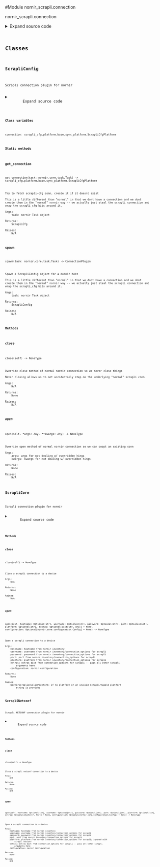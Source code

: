 <link rel="preload stylesheet" as="style" href="https://cdnjs.cloudflare.com/ajax/libs/10up-sanitize.css/11.0.1/sanitize.min.css" integrity="sha256-PK9q560IAAa6WVRRh76LtCaI8pjTJ2z11v0miyNNjrs=" crossorigin>
<link rel="preload stylesheet" as="style" href="https://cdnjs.cloudflare.com/ajax/libs/10up-sanitize.css/11.0.1/typography.min.css" integrity="sha256-7l/o7C8jubJiy74VsKTidCy1yBkRtiUGbVkYBylBqUg=" crossorigin>
<link rel="stylesheet preload" as="style" href="https://cdnjs.cloudflare.com/ajax/libs/highlight.js/10.1.1/styles/github.min.css" crossorigin>
<script defer src="https://cdnjs.cloudflare.com/ajax/libs/highlight.js/10.1.1/highlight.min.js" integrity="sha256-Uv3H6lx7dJmRfRvH8TH6kJD1TSK1aFcwgx+mdg3epi8=" crossorigin></script>
<script>window.addEventListener('DOMContentLoaded', () => hljs.initHighlighting())</script>















#Module nornir_scrapli.connection

nornir_scrapli.connection

<details class="source">
    <summary>
        <span>Expand source code</span>
    </summary>
    <pre>
        <code class="python">
"""nornir_scrapli.connection"""
from typing import TYPE_CHECKING, Any, Dict, Optional

from scrapli import Scrapli
from scrapli.driver import GenericDriver
from scrapli.exceptions import ScrapliModuleNotFound
from scrapli_cfg import ScrapliCfg
from scrapli_cfg.platform.base.sync_platform import ScrapliCfgPlatform
from scrapli_netconf.driver import NetconfDriver

from nornir.core.configuration import Config
from nornir.core.task import Task
from nornir_scrapli.exceptions import NornirScrapliInvalidPlatform

if TYPE_CHECKING:
    from nornir.core.plugins.connections import ConnectionPlugin  # pylint: disable=C0412

CONNECTION_NAME = "scrapli"

PLATFORM_MAP = {
    "ios": "cisco_iosxe",
    "nxos": "cisco_nxos",
    "iosxr": "cisco_iosxr",
    "eos": "arista_eos",
    "junos": "juniper_junos",
}


class ScrapliCore:
    """Scrapli connection plugin for nornir"""

    def open(
        self,
        hostname: Optional[str],
        username: Optional[str],
        password: Optional[str],
        port: Optional[int],
        platform: Optional[str],
        extras: Optional[Dict[str, Any]] = None,
        configuration: Optional[Config] = None,
    ) -> None:
        """
        Open a scrapli connection to a device

        Args:
            hostname: hostname from nornir inventory
            username: username from nornir inventory/connection_options for scrapli
            password: password from nornir inventory/connection_options for scrapli
            port: port from nornir inventory/connection_options for scrapli
            platform: platform from nornir inventory/connection_options for scrapli
            extras: extras dict from connection_options for scrapli -- pass all other scrapli
                arguments here
            configuration: nornir configuration

        Returns:
            None

        Raises:
            NornirScrapliInvalidPlatform: if no platform or an invalid scrapli/napalm platform
                string is provided

        """
        extras = extras or {}
        # 99.9% configuration will always be passed here... but to be consistent w/ the other
        # plugins we'll leave the function signature same/same as the others
        global_config = configuration.dict() if configuration else {}

        parameters: Dict[str, Any] = {
            "host": hostname,
            "auth_username": username or "",
            "auth_password": password or "",
            "port": port or 22,
            "ssh_config_file": global_config.get("ssh", {}).get("config_file", False),
        }

        # will override any of the configs from global nornir config (such as ssh config file) with
        # options from "extras" (connection options)
        parameters.update(extras)

        if not platform:
            raise NornirScrapliInvalidPlatform(
                f"'platform' not provided in inventory for host `{hostname}`"
            )

        final_platform: str = PLATFORM_MAP.get(platform, platform)

        if final_platform == "generic":
            connection = GenericDriver(**parameters)
        else:
            try:
                connection = Scrapli(**parameters, platform=final_platform)
            except ScrapliModuleNotFound as exc:
                raise NornirScrapliInvalidPlatform(
                    f"Provided platform `{final_platform}` is not a valid scrapli or napalm "
                    "platform, or is not a valid scrapli-community platform."
                ) from exc

        connection.open()
        self.connection = connection  # pylint: disable=W0201

    def close(self) -> None:
        """
        Close a scrapli connection to a device

        Args:
            N/A

        Returns:
            None

        Raises:
            N/A

        """
        self.connection.close()


class ScrapliConfig:
    """Scrapli connection plugin for nornir"""

    connection: ScrapliCfgPlatform

    @staticmethod
    def get_connection(task: Task) -> ScrapliCfgPlatform:
        """
        Try to fetch scrapli-cfg conn, create it if it doesnt exist

        This is a little different than "normal" in that we dont have a connection and we dont
        create them in the "normal" nornir way -- we actually just steal the scrapli connection and
        wrap the scrapli_cfg bits around it.

        Args:
            task: nornir Task object

        Returns:
            ScrapliCfg

        Raises:
            N/A

        """
        scrapli_cfg_conn: ScrapliCfgPlatform

        try:
            scrapli_cfg_conn = task.host.get_connection("scrapli_cfg", task.nornir.config)
        except AttributeError:
            task.host.connections["scrapli_cfg"] = ScrapliConfig.spawn(task=task)
            scrapli_cfg_conn = task.host.get_connection("scrapli_cfg", task.nornir.config)

        return scrapli_cfg_conn

    @staticmethod
    def spawn(task: Task) -> "ConnectionPlugin":
        """
        Spawn a ScrapliConfig object for a nornir host

        This is a little different than "normal" in that we dont have a connection and we dont
        create them in the "normal" nornir way -- we actually just steal the scrapli connection and
        wrap the scrapli_cfg bits around it.

        Args:
            task: nornir Task object

        Returns:
            ScrapliConfig

        Raises:
            N/A

        """
        scrapli_conn = task.host.get_connection("scrapli", task.nornir.config)
        scrapli_cfg_parameters = task.host.get_connection_parameters(connection="scrapli_cfg")

        final_scrapli_cfg_parameters: Dict[str, Any] = {
            "conn": scrapli_conn,
            **scrapli_cfg_parameters.extras,  # type:ignore
        }

        final_scrapli_cfg_parameters["preserve_connection"] = True
        connection = ScrapliCfg(**final_scrapli_cfg_parameters)

        scrapli_config_connection_obj = ScrapliConfig()
        scrapli_config_connection_obj.connection = connection  # pylint: disable=W0201
        return scrapli_config_connection_obj

    def open(self, *args: Any, **kwargs: Any) -> None:
        """
        Override open method of normal nornir connection so we can coopt an existing conn

        Args:
            args: args for not dealing w/ overridden hings
            kwargs: kwargs for not dealing w/ overridden hings

        Returns:
            None

        Raises:
            N/A

        """
        _, _ = args, kwargs
        self.connection.open()

    def close(self) -> None:
        """
        Override close method of normal nornir connection so we never close things

        Never closing allows us to not accidentally step on the underlying "normal" scrapli conn

        Args:
            N/A

        Returns:
            None

        Raises:
            N/A

        """


class ScrapliNetconf:
    """Scrapli NETCONF connection plugin for nornir"""

    def open(
        self,
        hostname: Optional[str],
        username: Optional[str],
        password: Optional[str],
        port: Optional[int],
        platform: Optional[str],
        extras: Optional[Dict[str, Any]] = None,
        configuration: Optional[Config] = None,
    ) -> None:
        """
        Open a scrapli connection to a device

        Args:
            hostname: hostname from nornir inventory
            username: username from nornir inventory/connection_options for scrapli
            password: password from nornir inventory/connection_options for scrapli
            port: port from nornir inventory/connection_options for scrapli
            platform: platform from nornir inventory/connection_options for scrapli; ignored with
                scrapli netconf
            extras: extras dict from connection_options for scrapli -- pass all other scrapli
                arguments here
            configuration: nornir configuration

        Returns:
            None

        Raises:
            N/A

        """
        # platform is irrelevant for scrapli netconf for now
        _ = platform
        extras = extras or {}
        # 99.9% configuration will always be passed here... but to be consistent w/ the other
        # plugins we'll leave the function signature same/same as the others
        global_config = configuration.dict() if configuration else {}

        parameters: Dict[str, Any] = {
            "host": hostname,
            "auth_username": username or "",
            "auth_password": password or "",
            "port": port or 830,
            "ssh_config_file": global_config.get("ssh", {}).get("config_file", False),
        }

        # will override any of the configs from global nornir config (such as ssh config file) with
        # options from "extras" (connection options)
        parameters.update(extras)

        connection = NetconfDriver(**parameters)
        connection.open()
        self.connection = connection  # pylint: disable=W0201

    def close(self) -> None:
        """
        Close a scrapli netconf connection to a device

        Args:
            N/A

        Returns:
            None

        Raises:
            N/A

        """
        self.connection.close()
        </code>
    </pre>
</details>




## Classes

### ScrapliConfig


```text
Scrapli connection plugin for nornir
```

<details class="source">
    <summary>
        <span>Expand source code</span>
    </summary>
    <pre>
        <code class="python">
class ScrapliConfig:
    """Scrapli connection plugin for nornir"""

    connection: ScrapliCfgPlatform

    @staticmethod
    def get_connection(task: Task) -> ScrapliCfgPlatform:
        """
        Try to fetch scrapli-cfg conn, create it if it doesnt exist

        This is a little different than "normal" in that we dont have a connection and we dont
        create them in the "normal" nornir way -- we actually just steal the scrapli connection and
        wrap the scrapli_cfg bits around it.

        Args:
            task: nornir Task object

        Returns:
            ScrapliCfg

        Raises:
            N/A

        """
        scrapli_cfg_conn: ScrapliCfgPlatform

        try:
            scrapli_cfg_conn = task.host.get_connection("scrapli_cfg", task.nornir.config)
        except AttributeError:
            task.host.connections["scrapli_cfg"] = ScrapliConfig.spawn(task=task)
            scrapli_cfg_conn = task.host.get_connection("scrapli_cfg", task.nornir.config)

        return scrapli_cfg_conn

    @staticmethod
    def spawn(task: Task) -> "ConnectionPlugin":
        """
        Spawn a ScrapliConfig object for a nornir host

        This is a little different than "normal" in that we dont have a connection and we dont
        create them in the "normal" nornir way -- we actually just steal the scrapli connection and
        wrap the scrapli_cfg bits around it.

        Args:
            task: nornir Task object

        Returns:
            ScrapliConfig

        Raises:
            N/A

        """
        scrapli_conn = task.host.get_connection("scrapli", task.nornir.config)
        scrapli_cfg_parameters = task.host.get_connection_parameters(connection="scrapli_cfg")

        final_scrapli_cfg_parameters: Dict[str, Any] = {
            "conn": scrapli_conn,
            **scrapli_cfg_parameters.extras,  # type:ignore
        }

        final_scrapli_cfg_parameters["preserve_connection"] = True
        connection = ScrapliCfg(**final_scrapli_cfg_parameters)

        scrapli_config_connection_obj = ScrapliConfig()
        scrapli_config_connection_obj.connection = connection  # pylint: disable=W0201
        return scrapli_config_connection_obj

    def open(self, *args: Any, **kwargs: Any) -> None:
        """
        Override open method of normal nornir connection so we can coopt an existing conn

        Args:
            args: args for not dealing w/ overridden hings
            kwargs: kwargs for not dealing w/ overridden hings

        Returns:
            None

        Raises:
            N/A

        """
        _, _ = args, kwargs
        self.connection.open()

    def close(self) -> None:
        """
        Override close method of normal nornir connection so we never close things

        Never closing allows us to not accidentally step on the underlying "normal" scrapli conn

        Args:
            N/A

        Returns:
            None

        Raises:
            N/A

        """
        </code>
    </pre>
</details>


#### Class variables

    
`connection: scrapli_cfg.platform.base.sync_platform.ScrapliCfgPlatform`



#### Static methods

    

#### get_connection
`get_connection(task: nornir.core.task.Task) ‑> scrapli_cfg.platform.base.sync_platform.ScrapliCfgPlatform`

```text
Try to fetch scrapli-cfg conn, create it if it doesnt exist

This is a little different than "normal" in that we dont have a connection and we dont
create them in the "normal" nornir way -- we actually just steal the scrapli connection and
wrap the scrapli_cfg bits around it.

Args:
    task: nornir Task object

Returns:
    ScrapliCfg

Raises:
    N/A
```



    

#### spawn
`spawn(task: nornir.core.task.Task) ‑> ConnectionPlugin`

```text
Spawn a ScrapliConfig object for a nornir host

This is a little different than "normal" in that we dont have a connection and we dont
create them in the "normal" nornir way -- we actually just steal the scrapli connection and
wrap the scrapli_cfg bits around it.

Args:
    task: nornir Task object

Returns:
    ScrapliConfig

Raises:
    N/A
```


#### Methods

    

##### close
`close(self) ‑> NoneType`

```text
Override close method of normal nornir connection so we never close things

Never closing allows us to not accidentally step on the underlying "normal" scrapli conn

Args:
    N/A

Returns:
    None

Raises:
    N/A
```



    

##### open
`open(self, *args: Any, **kwargs: Any) ‑> NoneType`

```text
Override open method of normal nornir connection so we can coopt an existing conn

Args:
    args: args for not dealing w/ overridden hings
    kwargs: kwargs for not dealing w/ overridden hings

Returns:
    None

Raises:
    N/A
```





### ScrapliCore


```text
Scrapli connection plugin for nornir
```

<details class="source">
    <summary>
        <span>Expand source code</span>
    </summary>
    <pre>
        <code class="python">
class ScrapliCore:
    """Scrapli connection plugin for nornir"""

    def open(
        self,
        hostname: Optional[str],
        username: Optional[str],
        password: Optional[str],
        port: Optional[int],
        platform: Optional[str],
        extras: Optional[Dict[str, Any]] = None,
        configuration: Optional[Config] = None,
    ) -> None:
        """
        Open a scrapli connection to a device

        Args:
            hostname: hostname from nornir inventory
            username: username from nornir inventory/connection_options for scrapli
            password: password from nornir inventory/connection_options for scrapli
            port: port from nornir inventory/connection_options for scrapli
            platform: platform from nornir inventory/connection_options for scrapli
            extras: extras dict from connection_options for scrapli -- pass all other scrapli
                arguments here
            configuration: nornir configuration

        Returns:
            None

        Raises:
            NornirScrapliInvalidPlatform: if no platform or an invalid scrapli/napalm platform
                string is provided

        """
        extras = extras or {}
        # 99.9% configuration will always be passed here... but to be consistent w/ the other
        # plugins we'll leave the function signature same/same as the others
        global_config = configuration.dict() if configuration else {}

        parameters: Dict[str, Any] = {
            "host": hostname,
            "auth_username": username or "",
            "auth_password": password or "",
            "port": port or 22,
            "ssh_config_file": global_config.get("ssh", {}).get("config_file", False),
        }

        # will override any of the configs from global nornir config (such as ssh config file) with
        # options from "extras" (connection options)
        parameters.update(extras)

        if not platform:
            raise NornirScrapliInvalidPlatform(
                f"'platform' not provided in inventory for host `{hostname}`"
            )

        final_platform: str = PLATFORM_MAP.get(platform, platform)

        if final_platform == "generic":
            connection = GenericDriver(**parameters)
        else:
            try:
                connection = Scrapli(**parameters, platform=final_platform)
            except ScrapliModuleNotFound as exc:
                raise NornirScrapliInvalidPlatform(
                    f"Provided platform `{final_platform}` is not a valid scrapli or napalm "
                    "platform, or is not a valid scrapli-community platform."
                ) from exc

        connection.open()
        self.connection = connection  # pylint: disable=W0201

    def close(self) -> None:
        """
        Close a scrapli connection to a device

        Args:
            N/A

        Returns:
            None

        Raises:
            N/A

        """
        self.connection.close()
        </code>
    </pre>
</details>


#### Methods

    

##### close
`close(self) ‑> NoneType`

```text
Close a scrapli connection to a device

Args:
    N/A

Returns:
    None

Raises:
    N/A
```



    

##### open
`open(self, hostname: Optional[str], username: Optional[str], password: Optional[str], port: Optional[int], platform: Optional[str], extras: Optional[Dict[str, Any]] = None, configuration: Optional[nornir.core.configuration.Config] = None) ‑> NoneType`

```text
Open a scrapli connection to a device

Args:
    hostname: hostname from nornir inventory
    username: username from nornir inventory/connection_options for scrapli
    password: password from nornir inventory/connection_options for scrapli
    port: port from nornir inventory/connection_options for scrapli
    platform: platform from nornir inventory/connection_options for scrapli
    extras: extras dict from connection_options for scrapli -- pass all other scrapli
        arguments here
    configuration: nornir configuration

Returns:
    None

Raises:
    NornirScrapliInvalidPlatform: if no platform or an invalid scrapli/napalm platform
        string is provided
```





### ScrapliNetconf


```text
Scrapli NETCONF connection plugin for nornir
```

<details class="source">
    <summary>
        <span>Expand source code</span>
    </summary>
    <pre>
        <code class="python">
class ScrapliNetconf:
    """Scrapli NETCONF connection plugin for nornir"""

    def open(
        self,
        hostname: Optional[str],
        username: Optional[str],
        password: Optional[str],
        port: Optional[int],
        platform: Optional[str],
        extras: Optional[Dict[str, Any]] = None,
        configuration: Optional[Config] = None,
    ) -> None:
        """
        Open a scrapli connection to a device

        Args:
            hostname: hostname from nornir inventory
            username: username from nornir inventory/connection_options for scrapli
            password: password from nornir inventory/connection_options for scrapli
            port: port from nornir inventory/connection_options for scrapli
            platform: platform from nornir inventory/connection_options for scrapli; ignored with
                scrapli netconf
            extras: extras dict from connection_options for scrapli -- pass all other scrapli
                arguments here
            configuration: nornir configuration

        Returns:
            None

        Raises:
            N/A

        """
        # platform is irrelevant for scrapli netconf for now
        _ = platform
        extras = extras or {}
        # 99.9% configuration will always be passed here... but to be consistent w/ the other
        # plugins we'll leave the function signature same/same as the others
        global_config = configuration.dict() if configuration else {}

        parameters: Dict[str, Any] = {
            "host": hostname,
            "auth_username": username or "",
            "auth_password": password or "",
            "port": port or 830,
            "ssh_config_file": global_config.get("ssh", {}).get("config_file", False),
        }

        # will override any of the configs from global nornir config (such as ssh config file) with
        # options from "extras" (connection options)
        parameters.update(extras)

        connection = NetconfDriver(**parameters)
        connection.open()
        self.connection = connection  # pylint: disable=W0201

    def close(self) -> None:
        """
        Close a scrapli netconf connection to a device

        Args:
            N/A

        Returns:
            None

        Raises:
            N/A

        """
        self.connection.close()
        </code>
    </pre>
</details>


#### Methods

    

##### close
`close(self) ‑> NoneType`

```text
Close a scrapli netconf connection to a device

Args:
    N/A

Returns:
    None

Raises:
    N/A
```



    

##### open
`open(self, hostname: Optional[str], username: Optional[str], password: Optional[str], port: Optional[int], platform: Optional[str], extras: Optional[Dict[str, Any]] = None, configuration: Optional[nornir.core.configuration.Config] = None) ‑> NoneType`

```text
Open a scrapli connection to a device

Args:
    hostname: hostname from nornir inventory
    username: username from nornir inventory/connection_options for scrapli
    password: password from nornir inventory/connection_options for scrapli
    port: port from nornir inventory/connection_options for scrapli
    platform: platform from nornir inventory/connection_options for scrapli; ignored with
        scrapli netconf
    extras: extras dict from connection_options for scrapli -- pass all other scrapli
        arguments here
    configuration: nornir configuration

Returns:
    None

Raises:
    N/A
```